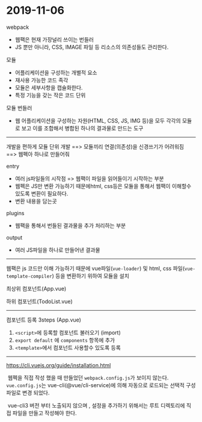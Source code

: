 

# 2019-11-06

webpack

- 웹팩은 현재 가장널리 쓰이는 번들러
- JS 뿐만 아니라, CSS, IMAGE 파일 등 리소스의 의존성들도 관리한다.

모듈

- 어플리케이션을 구성하는 개별적 요소
- 재사용 가능한 코드 족각
- 모듈은 세부사항을 캡슐화한다.
- 특정 기능을 갖는 작은 코드 단위

모듈 번들러

- 웹 어플리케이션을 구성하는 자원(HTML, CSS, JS, IMG 등)을 모두 각각의 모듈로 보고 이를 조합해서 병합된 하나의 결과물로 만드는 도구

---

개발을 편하게 모듈 단위 개발 ==> 모듈끼리 연결(의존성)을 신경쓰기가 어려워짐 ==> 웹펙아 하나로 만들어줘



entry

- 여러 js파일들의 시작점 => 웹팩이 파일을 읽어들이기 시작하는 부분
- 웹펙은 JS만 변환 가능하기 때문에html, css등은 모듈을 통해서 웹팩이 이해할수 있도록 변환이 필요하다.
- 변환 내용을 담는곳



plugins

- 웹팩을 통해서 번들된 결과물을 추가 처리하는 부분

output

- 여러 JS파일을 하나로 만들어낸 결과물

---

웹팩은 js 코드만 이해 가능하기 때문에 vue파일(`vue-loader`) 및 html, css 파일(`vue-template-compiler`) 등을 변환하기 위하여 모듈을 설치

최상위 컴포넌트(App.vue)

하위 컴포넌트(TodoList.vue)

---

컴포넌트 등록 3steps (App.vue)

1. `<script>`에 등록할 컴포넌트 불러오기 (import)
2. `export default` 에 `components` 항목에 추가
3. `<template>`에서 컴포넌트 사용할수 있도록 등록



---

https://cli.vuejs.org/guide/installation.html

​	웹펙을 직접 작성 했을 때 만들었던 `webpack.config.js`가 보이지 않는다. `vue.config.js`는 vue-cli(@vue/cli-service)에 의해 자동으로 로드되는 선택적 구성 파일로 변경 되었다.

​	vue-cli3 버전 부터 노출되지 않으며 , 설정을 추가하기 위해서는 루트 디렉토리에 직접 파일을 만들고 작성해야 한다.

